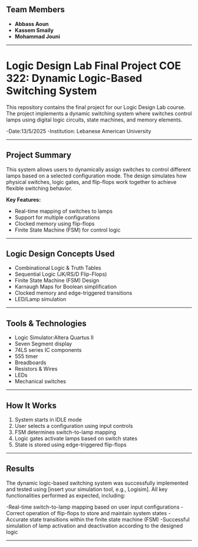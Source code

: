 ## Team Members
- **Abbass Aoun**
- **Kassem Smaily**
- **Mohammad Jouni**

---

# Logic Design Lab Final Project COE 322: Dynamic Logic-Based Switching System

This repository contains the final project for our Logic Design Lab course. The project implements a dynamic switching system where switches control lamps using digital logic circuits, state machines, and memory elements.

-Date:13/5/2025
-Institution: Lebanese American University  

---

## Project Summary

This system allows users to dynamically assign switches to control different lamps based on a selected configuration mode. The design simulates how physical switches, logic gates, and flip-flops work together to achieve flexible switching behavior.

**Key Features:**
- Real-time mapping of switches to lamps  
- Support for multiple configurations  
- Clocked memory using flip-flops  
- Finite State Machine (FSM) for control logic

---

## Logic Design Concepts Used

-  Combinational Logic & Truth Tables  
-  Sequential Logic (JK/RS/D Flip-Flops)  
-  Finite State Machine (FSM) Design  
-  Karnaugh Maps for Boolean simplification  
-  Clocked memory and edge-triggered transitions  
-  LED/Lamp simulation

---

## Tools & Technologies

- Logic Simulator:Altera Quartus II
- Seven Segment display
- 74LS series IC components
- 555 timer
- Breadboards
- Resistors & Wires
- LEDs
- Mechanical switches
  
---

## How It Works

1. System starts in IDLE mode
2. User selects a configuration using input controls
3. FSM determines switch-to-lamp mapping
4. Logic gates activate lamps based on switch states
5. State is stored using edge-triggered flip-flops

---

## Results

The dynamic logic-based switching system was successfully implemented and tested using [insert your simulation tool, e.g., Logisim]. All key functionalities performed as expected, including:

-Real-time switch-to-lamp mapping based on user input configurations
-Correct operation of flip-flops to store and maintain system states
-Accurate state transitions within the finite state machine (FSM)
-Successful simulation of lamp activation and deactivation according to the designed logic

---




